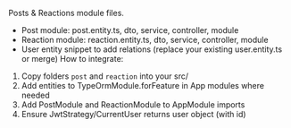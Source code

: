Posts & Reactions module files.

- Post module: post.entity.ts, dto, service, controller, module
- Reaction module: reaction.entity.ts, dto, service, controller, module
- User entity snippet to add relations (replace your existing user.entity.ts or merge)
  How to integrate:

1. Copy folders `post` and `reaction` into your src/
2. Add entities to TypeOrmModule.forFeature in App modules where needed
3. Add PostModule and ReactionModule to AppModule imports
4. Ensure JwtStrategy/CurrentUser returns user object (with id)
